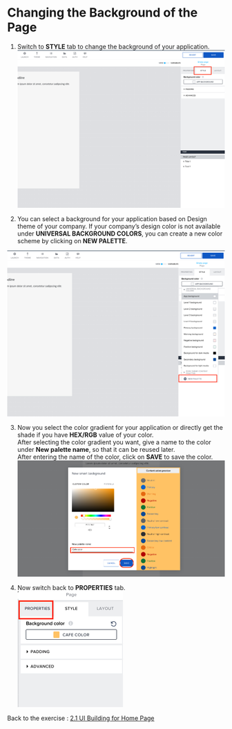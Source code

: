 # Changing the Background of the Page

 1. Switch to <b>STYLE</b> tab to change the background of your application.
![Style](Images/01.png)


 2. You can select a background for your application based on Design theme of your company. If your company’s design color is not available under <b>UNIVERSAL BACKGROUND COLORS</b>, you can create a new color scheme by clicking on <b>NEW PALETTE</b>.
 
 ![Pallet](Images/02.png)

 3. Now you select the color gradient for your application or directly get the shade if you have <b>HEX/RGB</b> value of your color.<br>
After selecting the color gradient you want, give a name to the color under <b>New palette name</b>, so that it can be reused later.<br>
After entering the name of the color, click on <b>SAVE</b> to save the color.
 ![Color](Images/03.png)
 
 4. Now switch back to <b>PROPERTIES</b> tab.
 ![Properties](Images/04.png)

 
 Back to the exercise : <a href= "https://github.com/SAP-samples/process-automation-enablement/blob/main/Workshops/LCNC_Roadshow%20-%20simplified/AppGyver/2%20Home%20Page/2_1%20UI%20Building/readme.md"> 2.1 UI Building for Home Page</a>
